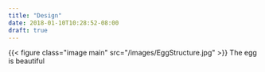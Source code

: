 ```yaml
---
title: "Design"
date: 2018-01-10T10:28:52-08:00
draft: true
---
```


{{< figure class="image main" src="/images/EggStructure.jpg" >}}
The egg is beautiful